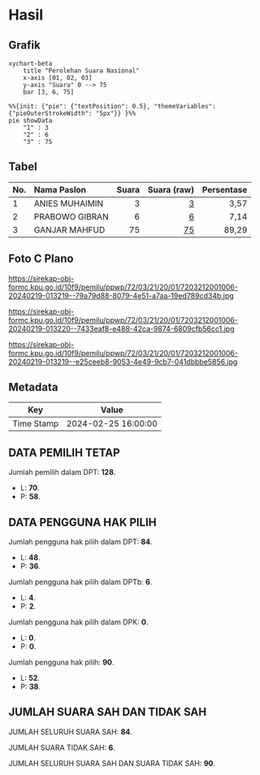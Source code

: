 # Hasil

## Grafik

```mermaid
xychart-beta
    title "Perolehan Suara Nasional"
    x-axis [01, 02, 03]
    y-axis "Suara" 0 --> 75
    bar [3, 6, 75]
```

```mermaid
%%{init: {"pie": {"textPosition": 0.5}, "themeVariables": {"pieOuterStrokeWidth": "5px"}} }%%
pie showData
    "1" : 3
    "2" : 6
    "3" : 75
```

## Tabel

| No. | Nama Paslon    | Suara | Suara (raw) | Persentase |
|:--- |:-------------- | -----:| -----------:| ----------:|
| 1   | ANIES MUHAIMIN | 3     | [3][p-1]    | 3,57       |
| 2   | PRABOWO GIBRAN | 6     | [6][p-2]    | 7,14       |
| 3   | GANJAR MAHFUD  | 75    | [75][p-3]   | 89,29      |


[p-1]: https://github.com/gigit-pemilu/pemilu-2024/blob/main/pilpres/hitung-suara/sub/72-sulawesi-tengah/sub/03-donggala/sub/21-pinembani/sub/2001-palintuma/sub/006-tps/sub/paslon-1.txt
[p-2]: https://github.com/gigit-pemilu/pemilu-2024/blob/main/pilpres/hitung-suara/sub/72-sulawesi-tengah/sub/03-donggala/sub/21-pinembani/sub/2001-palintuma/sub/006-tps/sub/paslon-2.txt
[p-3]: https://github.com/gigit-pemilu/pemilu-2024/blob/main/pilpres/hitung-suara/sub/72-sulawesi-tengah/sub/03-donggala/sub/21-pinembani/sub/2001-palintuma/sub/006-tps/sub/paslon-3.txt

## Foto C Plano

https://sirekap-obj-formc.kpu.go.id/10f9/pemilu/ppwp/72/03/21/20/01/7203212001006-20240219-013219--79a79d88-8079-4e51-a7aa-19ed789cd34b.jpg

https://sirekap-obj-formc.kpu.go.id/10f9/pemilu/ppwp/72/03/21/20/01/7203212001006-20240219-013220--7433eaf8-e488-42ca-9874-6809cfb56cc1.jpg

https://sirekap-obj-formc.kpu.go.id/10f9/pemilu/ppwp/72/03/21/20/01/7203212001006-20240219-013219--e25ceeb8-9053-4e49-9cb7-041dbbbe5856.jpg


## Metadata

| Key        | Value               |
| ---------- | ------------------- |
| Time Stamp | 2024-02-25 16:00:00 |


## DATA PEMILIH TETAP

Jumlah pemilih dalam DPT: **128**.
 * L: **70**.
 * P: **58**.

## DATA PENGGUNA HAK PILIH

Jumlah pengguna hak pilih dalam DPT: **84**.
 * L: **48**.
 * P: **36**.

Jumlah pengguna hak pilih dalam DPTb: **6**.
 * L: **4**.
 * P: **2**.

Jumlah pengguna hak pilih dalam DPK: **0**.
 * L: **0**.
 * P: **0**.

Jumlah pengguna hak pilih: **90**.
 * L: **52**.
 * P: **38**.

## JUMLAH SUARA SAH DAN TIDAK SAH

JUMLAH SELURUH SUARA SAH: **84**.

JUMLAH SUARA TIDAK SAH: **6**.

JUMLAH SELURUH SUARA SAH DAN SUARA TIDAK SAH: **90**.


